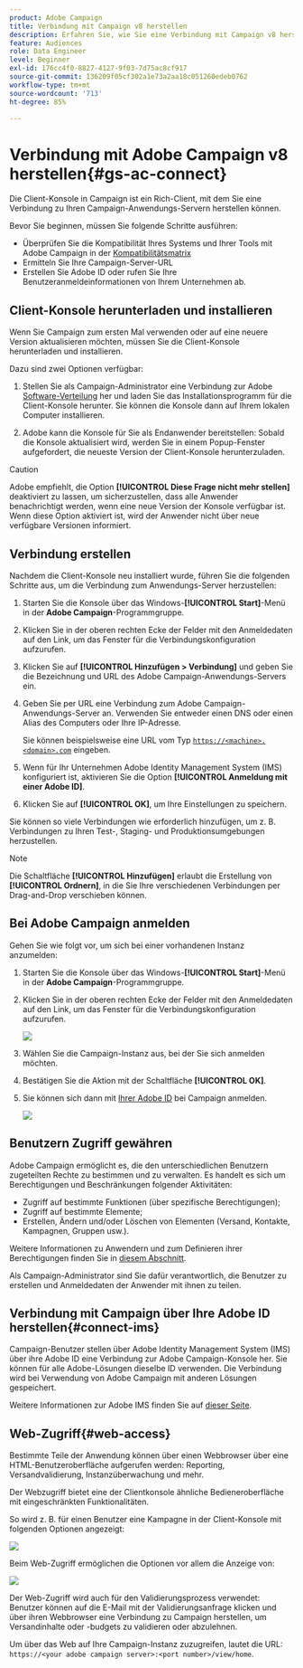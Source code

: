 ```yaml
---
product: Adobe Campaign
title: Verbindung mit Campaign v8 herstellen
description: Erfahren Sie, wie Sie eine Verbindung mit Campaign v8 herstellen.
feature: Audiences
role: Data Engineer
level: Beginner
exl-id: 176cc4f0-8827-4127-9f03-7d75ac8cf917
source-git-commit: 136209f05cf302a1e73a2aa18c051260edeb0762
workflow-type: tm+mt
source-wordcount: '713'
ht-degree: 85%

---
```


# Verbindung mit Adobe Campaign v8 herstellen{#gs-ac-connect}

Die Client-Konsole in Campaign ist ein Rich-Client, mit dem Sie eine Verbindung zu Ihren Campaign-Anwendungs-Servern herstellen können.

Bevor Sie beginnen, müssen Sie folgende Schritte ausführen:

* Überprüfen Sie die Kompatibilität Ihres Systems und Ihrer Tools mit Adobe Campaign in der [Kompatibilitätsmatrix](compatibility-matrix.md)
* Ermitteln Sie Ihre Campaign-Server-URL
* Erstellen Sie Adobe ID oder rufen Sie Ihre Benutzeranmeldeinformationen von Ihrem Unternehmen ab.

## Client-Konsole herunterladen und installieren

Wenn Sie Campaign zum ersten Mal verwenden oder auf eine neuere Version aktualisieren möchten, müssen Sie die Client-Konsole herunterladen und installieren.

Dazu sind zwei Optionen verfügbar:

1. Stellen Sie als Campaign-Administrator eine Verbindung zur Adobe [Software-Verteilung](https://experience.adobe.com/#/downloads/content/software-distribution/en/campaign.html) her und laden Sie das Installationsprogramm für die Client-Konsole herunter. Sie können die Konsole dann auf Ihrem lokalen Computer installieren.

1. Adobe kann die Konsole für Sie als Endanwender bereitstellen: Sobald die Konsole aktualisiert wird, werden Sie in einem Popup-Fenster aufgefordert, die neueste Version der Client-Konsole herunterzuladen.

>[!CAUTION]
>
>Adobe empfiehlt, die Option **[!UICONTROL Diese Frage nicht mehr stellen]** deaktiviert zu lassen, um sicherzustellen, dass alle Anwender benachrichtigt werden, wenn eine neue Version der Konsole verfügbar ist.  Wenn diese Option aktiviert ist, wird der Anwender nicht über neue verfügbare Versionen informiert.

## Verbindung erstellen

Nachdem die Client-Konsole neu installiert wurde, führen Sie die folgenden Schritte aus, um die Verbindung zum Anwendungs-Server herzustellen:

1. Starten Sie die Konsole über das Windows-**[!UICONTROL Start]**-Menü in der **Adobe Campaign**-Programmgruppe.

1. Klicken Sie in der oberen rechten Ecke der Felder mit den Anmeldedaten auf den Link, um das Fenster für die Verbindungskonfiguration aufzurufen.

1. Klicken Sie auf **[!UICONTROL Hinzufügen > Verbindung]** und geben Sie die Bezeichnung und URL des Adobe Campaign-Anwendungs-Servers ein.

1. Geben Sie per URL eine Verbindung zum Adobe Campaign-Anwendungs-Server an. Verwenden Sie entweder einen DNS oder einen Alias des Computers oder Ihre IP-Adresse.

   Sie können beispielsweise eine URL vom Typ [`https://<machine>.<domain>.com`](https://myserver.adobe.com) eingeben.

1. Wenn für Ihr Unternehmen Adobe Identity Management System (IMS) konfiguriert ist, aktivieren Sie die Option **[!UICONTROL Anmeldung mit einer Adobe ID]**.

1. Klicken Sie auf **[!UICONTROL OK]**, um Ihre Einstellungen zu speichern.

Sie können so viele Verbindungen wie erforderlich hinzufügen, um z. B. Verbindungen zu Ihren Test-, Staging- und Produktionsumgebungen herzustellen.

>[!NOTE]
>
>Die Schaltfläche **[!UICONTROL Hinzufügen]** erlaubt die Erstellung von **[!UICONTROL Ordnern]**, in die Sie Ihre verschiedenen Verbindungen per Drag-and-Drop verschieben können.

## Bei Adobe Campaign anmelden

Gehen Sie wie folgt vor, um sich bei einer vorhandenen Instanz anzumelden:

1. Starten Sie die Konsole über das Windows-**[!UICONTROL Start]**-Menü in der **Adobe Campaign**-Programmgruppe.

1. Klicken Sie in der oberen rechten Ecke der Felder mit den Anmeldedaten auf den Link, um das Fenster für die Verbindungskonfiguration aufzurufen.

   ![](assets/connectToCampaign.png)

1. Wählen Sie die Campaign-Instanz aus, bei der Sie sich anmelden möchten.

1. Bestätigen Sie die Aktion mit der Schaltfläche **[!UICONTROL OK]**.

1. Sie können sich dann mit [Ihrer Adobe ID](#connect-ims) bei Campaign anmelden.

   ![](assets/adobeID.png)

## Benutzern Zugriff gewähren

Adobe Campaign ermöglicht es, die den unterschiedlichen Benutzern zugeteilten Rechte zu bestimmen und zu verwalten. Es handelt es sich um Berechtigungen und Beschränkungen folgender Aktivitäten:

* Zugriff auf bestimmte Funktionen (über spezifische Berechtigungen);
* Zugriff auf bestimmte Elemente;
* Erstellen, Ändern und/oder Löschen von Elementen (Versand, Kontakte, Kampagnen, Gruppen usw.).

Weitere Informationen zu Anwendern und zum Definieren ihrer Berechtigungen finden Sie in [diesem Abschnitt](permissions.md).

Als Campaign-Administrator sind Sie dafür verantwortlich, die Benutzer zu erstellen und Anmeldedaten der Anwender mit ihnen zu teilen.

## Verbindung mit Campaign über Ihre Adobe ID herstellen{#connect-ims}

Campaign-Benutzer stellen über Adobe Identity Management System (IMS) über ihre Adobe ID eine Verbindung zur Adobe Campaign-Konsole her. Sie können für alle Adobe-Lösungen dieselbe ID verwenden. Die Verbindung wird bei Verwendung von Adobe Campaign mit anderen Lösungen gespeichert.

Weitere Informationen zur Adobe IMS finden Sie auf [dieser Seite](https://helpx.adobe.com/de/enterprise/using/identity.html).

## Web-Zugriff{#web-access}

Bestimmte Teile der Anwendung können über einen Webbrowser über eine HTML-Benutzeroberfläche aufgerufen werden: Reporting, Versandvalidierung, Instanzüberwachung und mehr.

Der Webzugriff bietet eine der Clientkonsole ähnliche Bedieneroberfläche mit eingeschränkten Funktionalitäten.

So wird z. B. für einen Benutzer eine Kampagne in der Client-Konsole mit folgenden Optionen angezeigt:

![](assets/campaign-from-console.png)

Beim Web-Zugriff ermöglichen die Optionen vor allem die Anzeige von:

![](assets/campaign-from-web.png)

Der Web-Zugriff wird auch für den Validierungsprozess verwendet: Benutzer können auf die E-Mail mit der Validierungsanfrage klicken und über ihren Webbrowser eine Verbindung zu Campaign herstellen, um Versandinhalte oder -budgets zu validieren oder abzulehnen.

Um über das Web auf Ihre Campaign-Instanz zuzugreifen, lautet die URL:  `https://<your adobe campaign server>:<port number>/view/home`.
